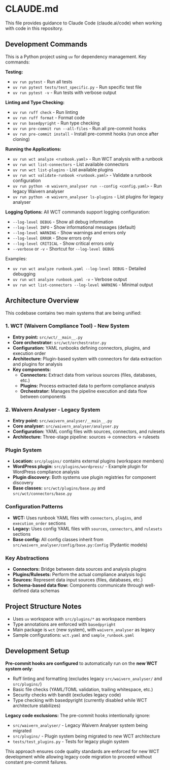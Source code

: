 # CLAUDE.md

This file provides guidance to Claude Code (claude.ai/code) when working with code in this repository.

## Development Commands

This is a Python project using `uv` for dependency management. Key commands:

**Testing:**
- `uv run pytest` - Run all tests
- `uv run pytest tests/test_specific.py` - Run specific test file
- `uv run pytest -v` - Run tests with verbose output

**Linting and Type Checking:**
- `uv run ruff check` - Run linting
- `uv run ruff format` - Format code
- `uv run basedpyright` - Run type checking
- `uv run pre-commit run --all-files` - Run all pre-commit hooks
- `uv run pre-commit install` - Install pre-commit hooks (run once after cloning)

**Running the Applications:**
- `uv run wct analyze <runbook.yaml>` - Run WCT analysis with a runbook
- `uv run wct list-connectors` - List available connectors
- `uv run wct list-plugins` - List available plugins
- `uv run wct validate-runbook <runbook.yaml>` - Validate a runbook configuration
- `uv run python -m waivern_analyser run --config <config.yaml>` - Run legacy Waivern analyser
- `uv run python -m waivern_analyser ls-plugins` - List plugins for legacy analyser

**Logging Options:**
All WCT commands support logging configuration:
- `--log-level DEBUG` - Show all debug information
- `--log-level INFO` - Show informational messages (default)
- `--log-level WARNING` - Show warnings and errors only
- `--log-level ERROR` - Show errors only
- `--log-level CRITICAL` - Show critical errors only
- `--verbose` or `-v` - Shortcut for `--log-level DEBUG`

Examples:
- `uv run wct analyze runbook.yaml --log-level DEBUG` - Detailed debugging
- `uv run wct analyze runbook.yaml -v` - Verbose output
- `uv run wct list-connectors --log-level WARNING` - Minimal output

## Architecture Overview

This codebase contains two main systems that are being unified:

### 1. WCT (Waivern Compliance Tool) - New System
- **Entry point:** `src/wct/__main__.py`
- **Core orchestrator:** `src/wct/orchestrator.py`
- **Configuration:** YAML runbooks defining connectors, plugins, and execution order
- **Architecture:** Plugin-based system with connectors for data extraction and plugins for analysis
- **Key components:**
  - **Connectors:** Extract data from various sources (files, databases, etc.)
  - **Plugins:** Process extracted data to perform compliance analysis
  - **Orchestrator:** Manages the pipeline execution and data flow between components

### 2. Waivern Analyser - Legacy System
- **Entry point:** `src/waivern_analyser/__main__.py`
- **Core analyser:** `src/waivern_analyser/analyser.py`
- **Configuration:** YAML config files with sources, connectors, and rulesets
- **Architecture:** Three-stage pipeline: sources → connectors → rulesets

### Plugin System
- **Location:** `src/plugins/` contains external plugins (workspace members)
- **WordPress plugin:** `src/plugins/wordpress/` - Example plugin for WordPress compliance analysis
- **Plugin discovery:** Both systems use plugin registries for component discovery
- **Base classes:** `src/wct/plugins/base.py` and `src/wct/connectors/base.py`

### Configuration Patterns
- **WCT:** Uses runbook YAML files with `connectors`, `plugins`, and `execution_order` sections
- **Legacy:** Uses config YAML files with `sources`, `connectors`, and `rulesets` sections
- **Base config:** All config classes inherit from `src/waivern_analyser/config/base.py:Config` (Pydantic models)

### Key Abstractions
- **Connectors:** Bridge between data sources and analysis plugins
- **Plugins/Rulesets:** Perform the actual compliance analysis logic
- **Sources:** Represent data input sources (files, databases, etc.)
- **Schema-based data flow:** Components communicate through well-defined data schemas

## Project Structure Notes
- Uses `uv` workspace with `src/plugins/*` as workspace members
- Type annotations are enforced with `basedpyright`
- Main package is `wct` (new system), with `waivern_analyser` as legacy
- Sample configurations: `wct.yaml` and `sample_runbook.yaml`

## Development Setup

**Pre-commit hooks are configured** to automatically run on the **new WCT system only**:
- Ruff linting and formatting (excludes legacy `src/waivern_analyser/` and `src/plugins/`)
- Basic file checks (YAML/TOML validation, trailing whitespace, etc.)
- Security checks with bandit (excludes legacy code)
- Type checking with basedpyright (currently disabled while WCT architecture stabilizes)

**Legacy code exclusions:** The pre-commit hooks intentionally ignore:
- `src/waivern_analyser/` - Legacy Waivern Analyser system being migrated
- `src/plugins/` - Plugin system being migrated to new WCT architecture
- `tests/test_plugins.py` - Tests for legacy plugin system

This approach ensures code quality standards are enforced for new WCT development while allowing legacy code migration to proceed without constant pre-commit failures.
